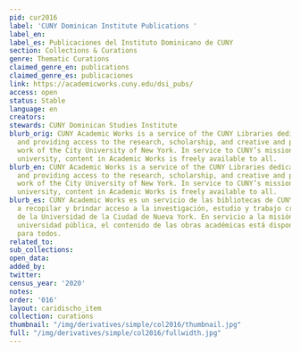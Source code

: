 ```yaml
---
pid: cur2016
label: 'CUNY Dominican Institute Publications '
label_en:
label_es: Publicaciones del Instituto Dominicano de CUNY
section: Collections & Curations
genre: Thematic Curations
claimed_genre_en: publications
claimed_genre_es: publicaciones
link: https://academicworks.cuny.edu/dsi_pubs/
access: open
status: Stable
language: en
creators:
stewards: CUNY Dominican Studies Institute
blurb_orig: CUNY Academic Works is a service of the CUNY Libraries dedicated to collecting
  and providing access to the research, scholarship, and creative and pedagogical
  work of the City University of New York. In service to CUNY’s mission as a public
  university, content in Academic Works is freely available to all.
blurb_en: CUNY Academic Works is a service of the CUNY Libraries dedicated to collecting
  and providing access to the research, scholarship, and creative and pedagogical
  work of the City University of New York. In service to CUNY’s mission as a public
  university, content in Academic Works is freely available to all.
blurb_es: CUNY Academic Works es un servicio de las bibliotecas de CUNY dedicadas
  a recopilar y brindar acceso a la investigación, estudio y trabajo creativo y pedagógico
  de la Universidad de la Ciudad de Nueva York. En servicio a la misión de CUNY como
  universidad pública, el contenido de las obras académicas está disponible gratuitamente
  para todos.
related_to:
sub_collections:
open_data:
added_by:
twitter:
census_year: '2020'
notes:
order: '016'
layout: caridischo_item
collection: curations
thumbnail: "/img/derivatives/simple/col2016/thumbnail.jpg"
full: "/img/derivatives/simple/col2016/fullwidth.jpg"
---
```

